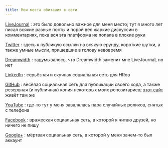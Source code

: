 ```yaml
---
title: Мои места обитания в сети
---
```


[LiveJournal](https://kastaneda.livejournal.com/)
:   это было довольно важное для меня место;
    тут я много лет писал всякие разные посты
    и порой вёл жаркие дискуссии в комментариях,
    пока вся эта платформа не попала в плохие руки

[Twitter](https://twitter.com/kastaneda)
:   здесь я публикую ссылки на всякую ерунду, короткие шутки,
    а также умные мысли, пришедшие в голову невовремя

[Dreamwidth](https://kastaneda.dreamwidth.org/)
:   задумывалось, что Dreamwidth заменит мне LiveJournal, но нет

[LinkedIn](https://ua.linkedin.com/in/dk487)
:   серьёзная и скучная социальная сеть для HRов

[GitHub](https://github.com/kastaneda)
:   весёлая социальная сеть для публикации своего кода,
    а также резервная (и публичная) копия
    некоторых моих репозитариев;
    [этот сайт][1] живёт там же

[YouTube](https://www.youtube.com/user/bandacomua)
:   где-то тут у меня завалялась пара случайных роликов,
    снятых с телефона

[Facebook](https://www.facebook.com/dmytro.kolesnykov)
:   вражеская социальная сеть,
    в которой я читаю друзей, но ничего не пишу

[Google+](https://plus.google.com/101700868630803601700/about)
:   мёртвая социальная сеть, в которой у меня зачем-то был аккаунт

[1]: https://github.com/kastaneda/kastaneda.kiev.ua

